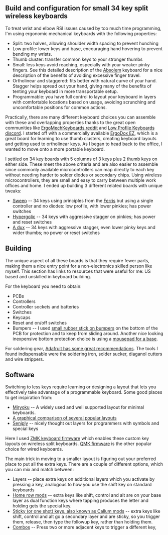 ## Build and configuration for small 34 key split wireless keyboards

To treat wrist and elbow RSI issues caused by too much time programming, I'm
using ergonomic mechanical keyboards with the following properties:

- Split: two halves, allowing shoulder width spacing to prevent hunching
- Low profile: lower keys and base, encouraging hand hovering to prevent bending
  my wrists.
- Thumb cluster: transfer common keys to your stronger thumbs
- Small: less keys avoid reaching, especially with your weaker pinky fingers.
  See this detailed description of the [Absolem](https://zealot.hu/absolem/)
  keyboard for a nice description of the benefits of avoiding excessive finger
  travel.
- Ortholinear and staggered: fits better with natural curve of your hand.
  Stagger helps spread out your hand, giving many of the benefits of tenting
  your keyboard in more transportable setup.
- Programmable: you have full control to layout your keyboard in layers with
  comfortable locations based on usage, avoiding scrunching and uncomfortable
  positions for common actions.

Practically, there are many different keyboard choices you can assemble
with these and overlapping properties thanks to the great open communities like
[ErgoMechKeyboards reddit](https://www.reddit.com/r/ErgoMechKeyboards/) and
[Low Profile Keyboards discord](https://discord.gg/W5qnkqbteT). I started off
with a commercially available [ErgoDox EZ](https://ergodox-ez.com/), which is a
great board for learning to use thumb clusters, creating keyboard layouts and
getting used to ortholinear keys. As I began to head back to the
office, I wanted to move onto a more portable keyboard.

I settled on 34 key boards with 5 columns of 3 keys plus 2 thumb keys on
either side. These meet the above criteria and are also easier to assemble since
commonly available microcontrollers can map directly to each key without needing
harder to solder diodes or secondary chips. Using wireless microcontrollers,
they are small and easy to carry between multiple work offices and home. I ended
up building 3 different related boards with unique tweaks:

- [Sweep](https://github.com/tapioki/cephalopoda/tree/main/Architeuthis%20dux)
  -- 34 keys using principles from the
  [Ferris](https://github.com/pierrechevalier83/ferris) but using a single
  controller and no diodes: low profile, with lower pinkies; has power switches
- [Hypergolic](https://github.com/davidphilipbarr/hypergolic) -- 34 keys with
  aggressive stagger on pinkies; has power and reset switches
- [A dux](https://github.com/tapioki/cephalopoda/tree/main/Architeuthis%20dux)
  -- 34 keys with aggressive stagger, even lower pinky keys and wider thumbs; no
  power or reset switches

## Building

The unique aspect of all these boards is that they require fewer parts, making
them a nice entry point for a non-electronics skilled person like myself. This
section has links to resources that were useful for me: US based and unskilled
in keyboard building.

For the keyboard you need to obtain:

- PCBs
- Controllers
- Controller sockets and batteries
- Switches
- Keycaps
- Reset and on/off switches
- Bumpers -- I used [small rubber stick on bumpers](https://www.adafruit.com/product/550) 
  on the bottom of the PCB for
  protection and to keep from sliding around. Another nice looking inexpensive
  bottom protection choice is using a
  [mousepad for a base](https://www.reddit.com/r/ErgoMechKeyboards/comments/mpp2g9/wireless_ferris_sweep_compact/).

For soldering gear, [Adafruit has some great
recommendations](https://www.adafruit.com/product/136). The tools I found
indispensable were the soldering iron, solder sucker, diaganol cutters and wire strippers.

## Software

Switching to less keys require learning or designing a layout that lets you
effectively take advantage of a programmable keyboard. Some good places to get
inspiration from:

- [Miryoku](https://github.com/manna-harbour/miryoku/) -- A widely used and well
  supported layout for minimal keyboards.
- [A graphical comparison of several popular layouts](http://www.keyboard-layout-editor.com/#/gists/954c3815bde77f27ecefecd07dcf0d8d)
- [Seniply](https://stevep99.github.io/seniply/) -- nicely thought out layers
  for programmers with symbols and special keys

Here I used [ZMK keyboard firmware](https://zmk.dev/) which enables these custom
key layouts on wireless split keyboards. [QMK firmware](https://qmk.fm/) is the
other popular choice for wired keyboards.

The main trick in moving to a smaller layout is figuring out your preferred
place to put all the extra keys. There are a couple of different options, which
you can mix and match between:

- Layers -- place extra keys on additional layers which you activate by pressing
  a key, analogous to how you use the shift key on standard keyboards
- [Home row mods](https://precondition.github.io/home-row-mods) -- extra keys
  like shift, control and alt are on your base layer as dual function keys where
  tapping produces the letter and holding gets the special key.
- [Sticky (or one shot) keys, also known as Callum mods](https://github.com/callum-oakley/qmk_firmware/tree/master/users/callum)
  -- extra keys like shift, control and alt go a secondary layer and are sticky,
  so you trigger them, release, then type the followup key, rather than holding
  them.
- [Combos](https://github.com/skychil/kombol) -- Press two or more adjacent keys
  to trigger a different key,
